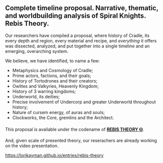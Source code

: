 ## Complete timeline proposal. Narrative, thematic, and worldbuilding analysis of Spiral Knights. Rebis Theory.

Our researchers have compiled a proposal, where history of Cradle, its every depth and region, every material and recipe, and _everything_ it offers was dissected, analyzed, and put together into a single timeline and an emerging, overarching system.

We believe, we have identified, to name a few:

- Metaphysics and Cosmology of Cradle;
- Prime actors, factions, and their goals;
- History of Tortodrones and their creators;
- Owlites and Valkyries, Heavenly Kingdom;
- History of 3 warring kingdoms;
- Underworld, its deities;
- Precise involvement of Undercorp and greater Underworld throughout history;
- Nature of cursem energy, of auras and souls;
- Clockworks, the Core, gremlins and the Architect.

This proposal is available under the codename of [**REBIS THEORY 🜔**](https://lorikayman.github.io/entries/rebis-theory).

And, given scale of presented theory, our reserachers are already working on the video presentation.

https://lorikayman.github.io/entries/rebis-theory

